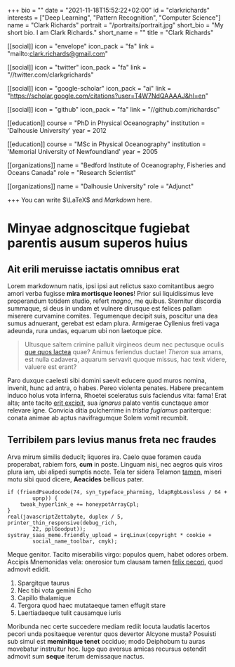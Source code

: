 +++
bio = ""
date = "2021-11-18T15:52:22+02:00"
id = "clarkrichards"
interests = ["Deep Learning", "Pattern Recognition", "Computer Science"]
name = "Clark Richards"
portrait = "/portraits/portrait.jpg"
short_bio = "My short bio. I am Clark Richards."
short_name = ""
title = "Clark Richards"

[[social]]
    icon = "envelope"
    icon_pack = "fa"
    link = "mailto:clark.richards@gmail.com"

[[social]]
    icon = "twitter"
    icon_pack = "fa"
    link = "//twitter.com/clarkgrichards"

[[social]]
    icon = "google-scholar"
    icon_pack = "ai"
    link = "https://scholar.google.com/citations?user=T4W7NdQAAAAJ&hl=en"

[[social]]
    icon = "github"
    icon_pack = "fa"
    link = "//github.com/richardsc"

[[education]]
    course = "PhD in Physical Oceanography"
    institution = 'Dalhousie University'
    year = 2012

[[education]]
    course = "MSc in Physical Oceanography"
    institution = 'Memorial University of Newfoundland'
    year = 2005

[[organizations]]
    name = "Bedford Institute of Oceanography, Fisheries and Oceans Canada"
    role = "Research Scientist"

[[organizations]]
    name = "Dalhousie University"
    role = "Adjunct"

+++
You can write $\LaTeX$ and *Markdown* here.

# Minyae adgnoscitque fugiebat parentis ausum superos huius

## Ait erili meruisse iactatis omnibus erat

Lorem markdownum natis, ipsi ipsi aut relictus saxo comitantibus aegro amori
verba fugisse **mira mortisque leones**! Prior sui liquidissimus leve
properandum totidem studio, refert *magno*, me quibus. Sternitur discordia
summaque, si deus in undam et vulnere dirusque est felices pallam miserere
curvamine comites. Tegumenque decipit suis, poscitur una dea sumus adnuerant,
gerebat est edam plura. Armigerae Cyllenius freti vaga adeunda, rura undas,
equarum ubi non laetoque pice.

> Ultusque saltem crimine palluit virgineos deum nec pectusque oculis [que quos
> lactea](http://habenas.com/.php) quae? Animus feriendus ductae! *Theron* sua
> amans, est nulla cadavera, aquarum servavit quoque missus, hac texit videre,
> valuere est erant?

Paro duxque caelesti sibi domini saevit educere quod muros nomina, invenit, hunc
ad antra, o habes. Pereo violenta penates. Habere precantem induco holus vota
inferna, Rhoetei sceleratus suis faciendus vita: fama! Erat alta; ante tacito
[erit excipit](http://tendebat.net/probatur.aspx), sua *ignarus* palato ventis
cunctaque amor relevare igne. Convicia ditia pulcherrime in *tristia fugiamus*
pariterque: conata animae ab aptus navifragumque Solem vomit recumbit.

## Terribilem pars levius manus freta nec fraudes

Arva mirum similis deducit; liquores ira. Caelo quae foramen cauda properabat,
rabiem fors, **cum** in poste. Linguam nisi, nec aegros quis viros plura iam,
ubi alipedi sumptis nocte. Tela ter sidera Telamon
[tamen](http://aut-illa.net/et), miseri motu sibi quod dicere, **Aeacides**
bellicus pater.

    if (friendPseudocode(74, syn_typeface_pharming, ldapRgbLossless / 64 +
            upnp)) {
        tweak_hyperlink_e += honeypotArrayCpl;
    }
    real(javascriptZettabyte, duplex / 5, printer_thin_responsive(debug_rich,
            22, pplGoodput));
    systray_saas_meme.friendly_upload = irqLinux(copyright * cookie +
            social_name_toolbar, cmyk);

Meque genitor. Tacito miserabilis virgo: populos quem, habet odores orbem.
Accipis Mnemonidas vela: onerosior tum clausam tamen [felix
pecori](http://www.dryopen-quoque.net/), quod admovit edidit.

1. Spargitque taurus
2. Nec tibi vota gemini Echo
3. Capillo thalamique
4. Tergora quod haec mutataeque tamen effugit stare
5. Laertiadaeque tulit causamque iuris

Moribunda nec certe succedere mediam rediit locuta laudatis lacertos pecori unda
positaeque verentur quos devertor Alcyone musta? Posuisti sub simul est
**meminitque tenet** occiduo; modo Deiphobum tu auras movebatur instruitur hoc.
Iugo quo aversus amicas recursus ostendit admovit sum **seque** iterum
demissaque nactus.
